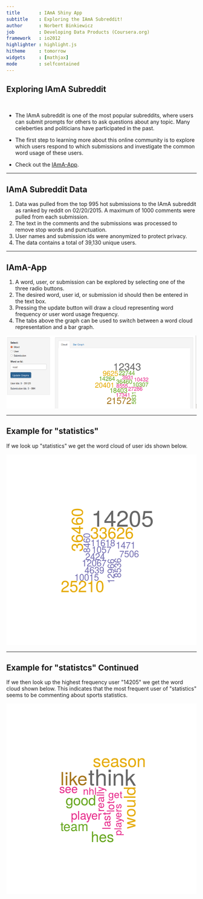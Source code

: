 ```yaml
---
title       : IAmA Shiny App
subtitle    : Exploring the IAmA Subreddit!
author      : Norbert Binkiewicz
job         : Developing Data Products (Coursera.org)
framework   : io2012
highlighter : highlight.js
hitheme     : tomorrow
widgets     : [mathjax]
mode        : selfcontained
---
```


## Exploring IAmA Subreddit 

<br/>

- The IAmA subreddit is one of the most popular subreddits, where users can submit prompts for others to ask questions about any topic. Many celeberties and politicians have participated in the past.  

- The first step to learning more about this online community is to explore which users respond to which submissions and investigate the common word usage of these users.

- Check out the [IAmA-App](https://norbertbin.shinyapps.io/IAmA-App/).

---

## IAmA Subreddit Data

1. Data was pulled from the top 995 hot submissions to the IAmA subreddit as ranked by reddit on 02/20/2015. A maximum of 1000 comments were pulled from each submission. 
2. The text in the comments and the submissions was processed to remove stop words and punctuation. 
3. User names and submission ids were anonymized to protect privacy. 
4. The data contains a total of  39,130 unique users.

---

## IAmA-App

1. A word, user, or submission can be explored by selecting one of the three radio buttons. 
2. The desired word, user id, or submission id should then be entered in the text box. 
3. Pressing the update button will draw a cloud representing word frequency or user word usage frequency. 
4. The tabs above the graph can be used to switch between a word cloud representation and a bar graph.

![Alt text](shiny-app.png)

---

## Example for "statistics"

If we look up "statistics" we get the word cloud of user ids shown below.

![plot of chunk unnamed-chunk-1](assets/fig/unnamed-chunk-1-1.png) 

---

## Example for "statistcs" Continued

If we then look up the highest frequency user "14205" we get the word cloud shown below. This indicates that the most frequent user of "statistics" seems to be commenting about sports statistics.

![plot of chunk unnamed-chunk-2](assets/fig/unnamed-chunk-2-1.png) 
